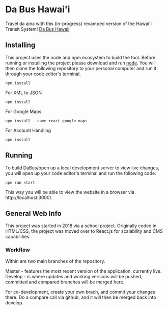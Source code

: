 # Da Bus Hawai'i

Travel da aina with this (in-progress) revamped version of the Hawai'i Transit System! [Da Bus Hawaii](https://dabushawaii.com). 

## Installing

This project uses the node and npm ecosystem to build the tool. Before running or installing the 
project please download and run [node](https://nodejs.org/en/download/). You will then clone the 
following repository to your personal computer and run it through your code editor's terminal.

```
npm install
```
For XML to JSON
```
npm install
```
For Google Maps
```
npm install --save react-google-maps
```
For Account Handling
```
npm install
```

## Running

To build DaBus/open up a local development server to view live changes, you will open up your code editor's terminal and run the following code:

```
npm run start
```

This way you will be able to view the website in a browser via http://localhost:3000/.

## General Web Info

This project was started in 2018 via a school project. Originally coded in HTML/CSS, the project was moved over to React.js for scalability and CMS capabilities. 

### Workflow

Within are two main branches of the repository. 

Master - features the most recent version of the application, currently live. 
Develop - is where updates and working versions will be pushed, committed and compared branches will be merged here.

For co-development, create your own brach, and commit your changes there. Do a compare call via github, and it will then be merged back into develop.
